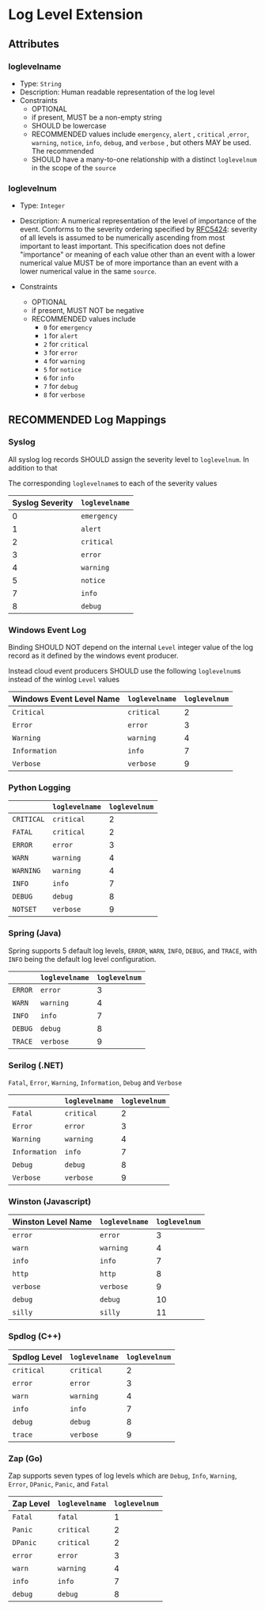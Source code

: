 # Log Level Extension


## Attributes

### loglevelname 

- Type: `String`
- Description: Human readable representation of the log level
- Constraints
  - OPTIONAL
  - if present, MUST be a non-empty string
  - SHOULD be lowercase
  - RECOMMENDED values include   `emergency`, `alert` , `critical` ,`error`, `warning`, `notice`, `info`, `debug`, and
     `verbose` , but  others MAY be used. The recommended 
  - SHOULD have a many-to-one relationship with a distinct `loglevelnum` in the scope of
   the `source`

### loglevelnum 

- Type: `Integer`

- Description: A numerical representation of the level of importance of the event. 
    Conforms to the severity ordering specified by [RFC5424](https://www.rfc-editor.org/rfc/rfc5424.html#section-6.2.1): severity of all levels is
     assumed to be numerically ascending from most important to least important.
  This specification does not define "importance" or meaning of each value other than
  an event with a lower numerical value MUST be of more importance than an event with
  a lower numerical value in the same `source`.

- Constraints
  - OPTIONAL
  - if present, MUST NOT be negative
  - RECOMMENDED values include
    - `0` for `emergency`
    - `1` for `alert`
    - `2` for `critical`
    - `3` for `error`
    - `4` for `warning`
    - `5` for `notice`
    - `6` for `info`
    - `7` for `debug`
    - `8` for `verbose`


## RECOMMENDED Log Mappings

### Syslog

All syslog log records SHOULD assign the severity level to `loglevelnum`. In addition to that

The corresponding `loglevelname`s to each of the severity values

| Syslog Severity | `loglevelname` |
| --------------- | -------------- |
| 0               | `emergency`    |
| 1               | `alert`        |
| 2               | `critical`     |
| 3               | `error`        |
| 4               | `warning`      |
| 5               | `notice`       |
| 7               | `info`         |
| 8               | `debug`        |



### Windows Event Log
Binding SHOULD NOT depend on the internal `Level` integer value of the log record as it defined by the windows event producer. 

Instead cloud event producers SHOULD use the following `loglevelnum`s instead of the winlog `Level` values

| Windows Event Level Name | `loglevelname` | `loglevelnum` |
| ------------------------ | -------------- | ------------- |
| `Critical`               | `critical`     | 2             |
| `Error`                  | `error`        | 3             |
| `Warning`                | `warning`      | 4             |
| `Information`            | `info`         | 7             |
| `Verbose`                | `verbose`      | 9             |

### Python Logging
|            | `loglevelname` | `loglevelnum` |
| ---------- | -------------- | ------------- |
| `CRITICAL` | `critical`     | 2             |
| `FATAL`    | `critical`     | 2             |
| `ERROR`    | `error`        | 3             |
| `WARN`     | `warning`      | 4             |
| `WARNING`  | `warning`      | 4             |
| `INFO`     | `info`         | 7             |
| `DEBUG`    | `debug`        | 8             |
| `NOTSET`   | `verbose`      | 9             |

### Spring (Java)

Spring supports 5 default log levels, `ERROR`, `WARN`, `INFO`, `DEBUG`, and `TRACE`, with `INFO` being the default log level configuration.

|         | `loglevelname` | `loglevelnum` |
| ------- | -------------- | ------------- |
| `ERROR` | `error`        | 3             |
| `WARN`  | `warning`      | 4             |
| `INFO`  | `info`         | 7             |
| `DEBUG` | `debug`        | 8             |
| `TRACE` | `verbose`      | 9             |

### Serilog (.NET)

`Fatal`, `Error`, `Warning`, `Information`, `Debug` and `Verbose` 

|               | `loglevelname` | `loglevelnum` |
| ------------- | -------------- | ------------- |
| `Fatal`       | `critical`     | 2             |
| `Error`       | `error`        | 3             |
| `Warning`     | `warning`      | 4             |
| `Information` | `info`         | 7             |
| `Debug`       | `debug`        | 8             |
| `Verbose`     | `verbose`      | 9             |

### Winston (Javascript)

| Winston Level Name | `loglevelname` | `loglevelnum` |
| ------------------ | -------------- | ------------- |
| `error`            | `error`        | 3             |
| `warn`             | `warning`      | 4             |
| `info`             | `info`         | 7             |
| `http`             | `http`         | 8             |
| `verbose`          | `verbose`      | 9             |
| `debug`            | `debug`        | 10            |
| `silly`            | `silly`        | 11            |



### Spdlog (C++)

| Spdlog  Level | `loglevelname` | `loglevelnum` |
| ------------- | -------------- | ------------- |
| `critical`    | `critical`     | 2             |
| `error`       | `error`        | 3             |
| `warn`        | `warning`      | 4             |
| `info`        | `info`         | 7             |
| `debug`       | `debug`        | 8             |
| `trace`       | `verbose`      | 9             |



### Zap (Go)
Zap supports seven types of log levels which are  `Debug`, `Info`, `Warning`, `Error`,
 `DPanic`, `Panic`, and `Fatal`

| Zap Level | `loglevelname` | `loglevelnum` |
| --------- | -------------- | ------------- |
| `Fatal`   | `fatal`        | 1             |
| `Panic`   | `critical`     | 2             |
| `DPanic`  | `critical`     | 2             |
| `error`   | `error`        | 3             |
| `warn`    | `warning`      | 4             |
| `info`    | `info`         | 7             |
| `debug`   | `debug`        | 8             |